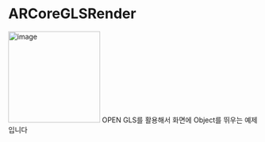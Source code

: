 # ARCoreGLSRender
<img width="185" alt="image" src="https://user-images.githubusercontent.com/96456897/165060350-e5f953a0-8e2a-4ad5-9f70-550b4398f502.png">
OPEN GLS를 활용해서 화면에 Object를 뛰우는 예제입니다
